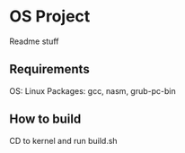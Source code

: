 # OS Project

Readme stuff

## Requirements

OS: Linux
Packages: gcc, nasm, grub-pc-bin

## How to build

CD to kernel and run build.sh